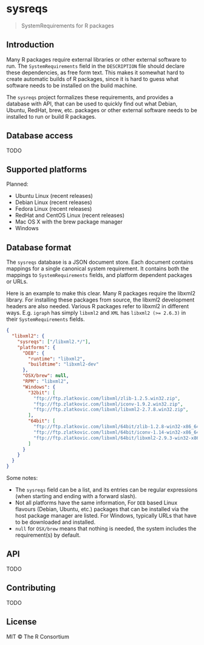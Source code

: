 
# sysreqs

> SystemRequirements for R packages

## Introduction

Many R packages require external libraries or other external software to
run. The `SystemRequirements` field in the `DESCRIPTION` file should declare
these dependencies, as free form text. This makes it somewhat hard to
create automatic builds of R packages, since it is hard to guess what
software needs to be installed on the build machine.

The `sysreqs` project formalizes these requirements, and provides a database
with API, that can be used to quickly find out what Debian, Ubuntu,
RedHat, brew, etc. packages or other external software needs to be installed
to run or build R packages.

## Database access

TODO

## Supported platforms

Planned:
* Ubuntu Linux (recent releases)
* Debian Linux (recent releases)
* Fedora Linux (recent releases)
* RedHat and CentOS Linux (recent releases)
* Mac OS X with the brew package manager
* Windows

## Database format

The `sysreqs` database is a JSON document store. Each document contains
mappings for a single canonical system requirement. It contains both
the mappings to `SystemRequirements` fields, and platform dependent packages
or URLs.

Here is an example to make this clear. Many R packages require the libxml2
library. For installing these packages from source, the libxml2 development
headers are also needed. Various R packages refer to libxml2 in different
ways. E.g. `igraph` has simply `libxml2` and `XML` has `libxml2 (>= 2.6.3)`
in their `SystemRequirements` fields.

```json
{
  "libxml2": {
    "sysreqs": ["/libxml2.*/"],
    "platforms": {
      "DEB": {
        "runtime": "libxml2",
        "buildtime": "libxml2-dev"
      },
      "OSX/brew": null,
      "RPM": "libxml2",
      "Windows": {
        "32bit": [
          "ftp://ftp.zlatkovic.com/libxml/zlib-1.2.5.win32.zip",
          "ftp://ftp.zlatkovic.com/libxml/iconv-1.9.2.win32.zip",
          "ftp://ftp.zlatkovic.com/libxml/libxml2-2.7.8.win32.zip",
        ],
        "64bit": [
          "ftp://ftp.zlatkovic.com/libxml/64bit/zlib-1.2.8-win32-x86_64.7z",
          "ftp://ftp.zlatkovic.com/libxml/64bit/iconv-1.14-win32-x86_64.7z",
          "ftp://ftp.zlatkovic.com/libxml/64bit/libxml2-2.9.3-win32-x86_64.7z"
        ]
      }
    }
  }
}
```

Some notes:
* The `sysreqs` field can be a list, and its entries can be regular
  expressions (when starting and ending with a forward slash).
* Not all platforms have the same information, For `DEB` based Linux
  flavours (Debian, Ubuntu, etc.) packages that can be installed via the
  host package manager are listed. For Windows, typically URLs that have
  to be downloaded and installed.
* `null` for `OSX/brew` means that nothing is needed, the system includes
  the requirement(s) by default.

## API

TODO

## Contributing

TODO

## License

MIT © The R Consortium
